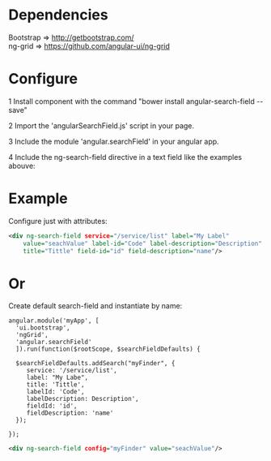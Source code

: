 Dependencies
============

Bootstrap => http://getbootstrap.com/ <br>
ng-grid     => https://github.com/angular-ui/ng-grid


Configure
========

1 Install component with the command "bower install angular-search-field --save"

2 Import the 'angularSearchField.js' script in your page. 

3 Include the module 'angular.searchField' in your angular app.

4 Include the ng-search-field directive in a text field like the examples abouve:

Example
=======

Configure just with attributes:

```xml
<div ng-search-field service="/service/list" label="My Label" 
    value="seachValue" label-id="Code" label-description="Description" 
    title="Tittle" field-id="id" field-description="name"/>
```   


Or
==

Create default search-field and instantiate by name:

    angular.module('myApp', [
      'ui.bootstrap',
      'ngGrid',
      'angular.searchField'
      ]).run(function($rootScope, $searchFieldDefaults) {
        
      $searchFieldDefaults.addSearch("myFinder", {
         service: '/service/list',
         label: "My Labe",
         title: 'Tittle',
         labelId: 'Code',
         labelDescription: Description',
         fieldId: 'id',
         fieldDescription: 'name'
      });

    });

```xml 
<div ng-search-field config="myFinder" value="seachValue"/> 
```